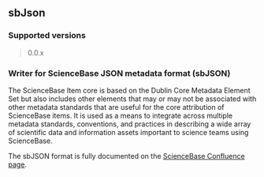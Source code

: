 
## sbJson

### Supported versions

> 0.0.x

### Writer for ScienceBase JSON metadata format (sbJSON)

The ScienceBase Item core is based on the Dublin Core Metadata 
Element Set but also includes other elements that may or may not 
be associated with other metadata standards that are useful for 
the core attribution of ScienceBase items. It is used as a means 
to integrate across multiple metadata standards, conventions, and 
practices in describing a wide array of scientific data and 
information assets important to science teams using ScienceBase.

The sbJSON format is fully documented on 
the [ScienceBase Confluence page](https://my.usgs.gov/confluence/display/sciencebase/ScienceBase+Information+Model).
